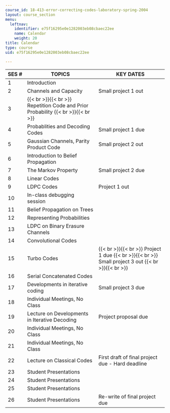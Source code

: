 ```yaml
---
course_id: 18-413-error-correcting-codes-laboratory-spring-2004
layout: course_section
menu:
  leftnav:
    identifier: e75f16295e0e1282003eb08cbaec22ee
    name: Calendar
    weight: 20
title: Calendar
type: course
uid: e75f16295e0e1282003eb08cbaec22ee

---
```


| SES # | TOPICS | KEY DATES |
| --- | --- | --- |
| 1 | Introduction |  |
| 2 | Channels and Capacity | Small project 1 out |
| 3 |  {{< br >}}{{< br >}} Repetition Code and Prior Probability {{< br >}}{{< br >}}  |  |
| 4 | Probablities and Decoding Codes | Small project 1 due |
| 5 | Gaussian Channels, Parity Product Code | Small project 2 out |
| 6 | Introduction to Belief Propagation |  |
| 7 | The Markov Property | Small project 2 due |
| 8 | Linear Codes |  |
| 9 | LDPC Codes | Project 1 out |
| 10 | In-class debugging session |  |
| 11 | Belief Propagation on Trees |  |
| 12 | Representing Probabilities |  |
| 13 | LDPC on Binary Erasure Channels |  |
| 14 | Convolutional Codes |  |
| 15 | Turbo Codes |  {{< br >}}{{< br >}} Project 1 due {{< br >}}{{< br >}} Small project 3 out {{< br >}}{{< br >}}  |
| 16 | Serial Concatenated Codes |  |
| 17 | Developments in iterative coding | Small project 3 due |
| 18 | Individual Meetings, No Class |  |
| 19 | Lecture on Developments in Iterative Decoding | Project proposal due |
| 20 | Individual Meetings, No Class |  |
| 21 | Individual Meetings, No Class |  |
| 22 | Lecture on Classical Codes | First draft of final project due - Hard deadline |
| 23 | Student Presentations |  |
| 24 | Student Presentations |  |
| 25 | Student Presentations |  |
| 26 | Student Presentations | Re-write of final project due
